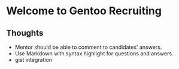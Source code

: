 Welcome to Gentoo Recruiting
=============================

Thoughts
--------

* Mentor should be able to comment to candidates' answers.
* Use Markdown with syntax highlight for questions and answers.
* gist integration
